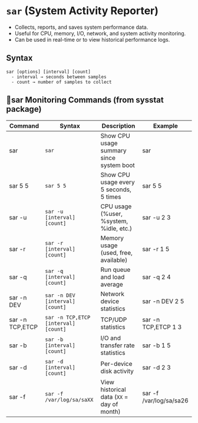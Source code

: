 # **`sar`** (System Activity Reporter)

- Collects, reports, and saves system performance data.
- Useful for CPU, memory, I/O, network, and system activity monitoring.
- Can be used in real-time or to view historical performance logs.

## Syntax

```
sar [options] [interval] [count]
  - interval → seconds between samples
  - count → number of samples to collect
```

## 🔹sar Monitoring Commands (from sysstat package)

| Command         | Syntax                               | Description                                | Example                 |
| --------------- | ------------------------------------ | ------------------------------------------ | ----------------------- |
| sar             | `sar`                                | Show CPU usage summary since system boot   | sar                     |
| sar 5 5         | `sar 5 5`                            | Show CPU usage every 5 seconds, 5 times    | sar 5 5                 |
| sar -u          | `sar -u [interval] [count]`          | CPU usage (%user, %system, %idle, etc.)    | sar -u 2 3              |
| sar -r          | `sar -r [interval] [count]`          | Memory usage (used, free, available)       | sar -r 1 5              |
| sar -q          | `sar -q [interval] [count]`          | Run queue and load average                 | sar -q 2 4              |
| sar -n DEV      | `sar -n DEV [interval] [count]`      | Network device statistics                  | sar -n DEV 2 5          |
| sar -n TCP,ETCP | `sar -n TCP,ETCP [interval] [count]` | TCP/UDP statistics                         | sar -n TCP,ETCP 1 3     |
| sar -b          | `sar -b [interval] [count]`          | I/O and transfer rate statistics           | sar -b 1 5              |
| sar -d          | `sar -d [interval] [count]`          | Per-device disk activity                   | sar -d 2 3              |
| sar -f          | `sar -f /var/log/sa/saXX`            | View historical data (`XX` = day of month) | sar -f /var/log/sa/sa26 |
